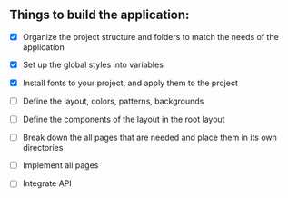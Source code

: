 ## Things to build the application:

-[X] Organize the project structure and folders to match the needs of the application

-[X] Set up the global styles into variables

-[X] Install fonts to your project, and apply them to the project

-[ ] Define the layout, colors, patterns, backgrounds 

-[ ] Define the components of the layout in the root layout

-[ ] Break down the all pages that are needed and place them in its own directories

-[ ] Implement all pages 

-[ ] Integrate API


